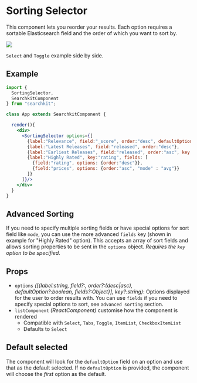 # Sorting Selector
This component lets you reorder your results. Each option requires a sortable Elasticsearch field and the order of which you want to sort by.

<img src="./assets/sorting.png"/>

`Select` and `Toggle` example side by side.

## Example

```jsx
import {
  SortingSelector,
  SearchkitComponent
} from "searchkit";

class App extends SearchkitComponent {

  render(){
    <div>
      <SortingSelector options={[
        {label:"Relevance", field:"_score", order:"desc", defaultOption:true},
        {label:"Latest Releases", field:"released", order:"desc"},
        {label:"Earliest Releases", field:"released", order:"asc", key:"earliest"},
        {label:"Highly Rated", key:"rating", fields: [
          {field:"rating", options: {order:"desc"}},
          {field:"prices", options: {order:"asc", "mode" : "avg"}}
        ]}
      ]}/>
    </div>
  }
}
```

## Advanced Sorting
If you need to specify multiple sorting fields or have special options for sort field like `mode`, you can use the more advanced `fields` key (shown in example for "Highly Rated" option). This accepts an array of sort fields and allows sorting properties to be sent in the `options` object. *Requires the `key` option to be specified.*

## Props
- `options` *([{label:string, field?:<ESAttribute>, order?:(desc|asc), defaultOption?:boolean, fields?:Object}], key?:string)*: Options displayed for the user to order results with. You can use `fields` if you need to specify special options to sort, see `advanced sorting` section.
- `listComponent` *(ReactComponent)* customise how the component is rendered
  - Compatible with `Select`, `Tabs`, `Toggle`, `ItemList`, `CheckboxItemList`
  - Defaults to `Select`


## Default selected
The component will look for the `defaultOption` field on an option and use that as the default selected. If no `defaultOption` is provided, the component will choose the *first* option as the default.
